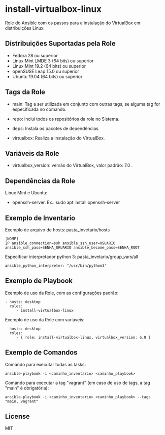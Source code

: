 install-virtualbox-linux
=========

Role do Ansible com os passos para a instalação do VirtualBox em distribuições Linux.

Distribuições Suportadas pela Role
------------

- Fedora 28 ou superior
- Linux Mint LMDE 3 (64 bits) ou superior
- Linux Mint 19.2 (64 bits) ou superior
- openSUSE Leap 15.0 ou superior
- Ubuntu 19.04 (64 bits) ou superior


Tags da Role 
--------------

- main: Tag a ser utilizada em conjunto com outras tags, se alguma tag for especificada no comando.
  
- repo: Inclui todos os repositórios da role no Sistema.
- deps: Instala os pacotes de dependências.

- virtualbox: Realiza a instalação do VirtualBox.


Variáveis da Role 
--------------

- virtualbox_version: versão do VirtualBox, valor padrão: 7.0 .


Dependências da Role 
--------------

Linux Mint e Ubuntu:

- openssh-server. Ex.: sudo apt install openssh-server


Exemplo de Inventario
----------------

Exemplo de arquivo de hosts: pasta_invetario/hosts

    [NOME]
    IP ansible_connection=ssh ansible_ssh_user=USUARIO ansible_ssh_pass=SENHA_URUARIO ansible_become_pass=SENHA_ROOT


Especificar interpretador python 3: pasta_invetario/group_vars/all

    ansible_python_interpreter: "/usr/bin/python3"


Exemplo de Playbook
----------------

Exemplo de uso da Role, com as configurações padrão:

    - hosts: desktop
      roles:
         - install-virtualbox-linux

Exemplo de uso da Role com variáveis:

    - hosts: desktop
      roles:
         - { role: install-virtualbox-linux, virtualbox_version: 6.0 }


Exemplo de Comandos
----------------

Comando para executar todas as tasks:

    ansible-playbook -i <caminho_inventario> <caminho_playbook>

Comando para executar a tag "vagrant" (em caso de uso de tags, a tag "main" é obrigatória):

    ansible-playbook -i <caminho_inventario> <caminho_playbook> --tags "main, vagrant"


License
-------

MIT